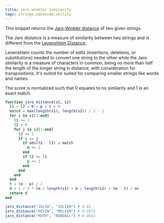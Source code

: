 ```yaml
---
title: jaro winkler similarity
tags: strings,advanced,utility
---
```

This snippet returns the [Jaro-Winkler distance](https://en.wikipedia.org/wiki/Jaro%E2%80%93Winkler_distance#Jaro_Similarity)  of two given strings.

The Jaro distance is a measure of similarity between two strings and is different from the [Levenshtein Distance](https://en.wikipedia.org/wiki/Levenshtein_distance).

Levenshtein counts the number of edits (insertions, deletions, or substitutions) needed to convert one string to the other while the Jaro similarity is a measure of characters in common, being no more than half the length of the longer string in distance, with consideration for transpositions. It's suited for suited for comparing smaller strings like words and names.

The score is normalized such that   0   equates to no similarity and   1   is an exact match.

```jl
function jaro_distance(s1, s2)
  l1 = l2 = m = p = t = 0
  match = max(length(s1), length(s2)) / 2 - 1
  for i in s1[1:end]
    l1 += 1
    l2 = 0
    for j in s2[1:end]
      l2 += 1
      if i == j
        if abs(l2 - l1) ≤ match
          m += 1
        end
        if l2 == l1
          p += 1
        end
      end
    end
  end
  t = (m - p) / 2
  d = 1 / 3 * (m / length(s1) + m / length(s2) + (m - t) / m)
  return d
end
```

```jl
jaro_distance("JULIA", "JULIEN") # 0.82
jaro_distance("KEVIN", "MELVIN") # 0.6972
jaro_distance("RUTH", "RANDALL") # 0.4642
```
